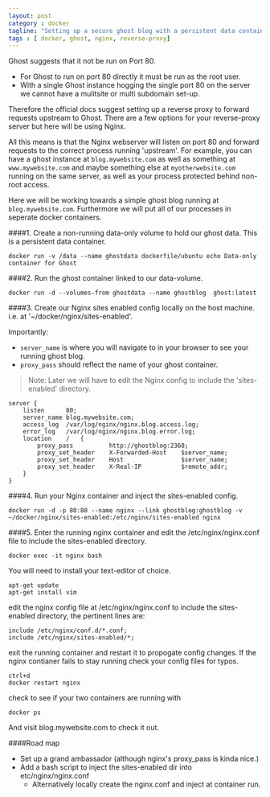 ```yaml
---
layout: post
category : docker
tagline: "Setting up a secure ghost blog with a persistent data container and an Nginx reverse proxy"
tags : [ docker, ghost, nginx, reverse-proxy]
---
```


Ghost suggests that it not be run on Port 80.

* For Ghost to run on port 80 directly it must be run as the root user.
* With a single Ghost instance hogging the single port 80 on the server we cannot have a mulitsite or multi subdomain set-up.

Therefore the official docs suggest setting up a reverse proxy to forward requests upstream to Ghost. There are a few options for your reverse-proxy server but here will be using Nginx.

All this means is that the Nginx webserver will listen on port 80 and forward requests to the correct process running 'upstream'. For example, you can have a ghost instance at `blog.mywebsite.com` as well as something at `www.mywebsite.com` and maybe something else at `myotherwebsite.com` running on the same server, as well as your process protected behind non-root access.

Here we will be working towards a simple ghost blog running at `blog.mywebsite.com`. Furthermore we will put all of our processes in seperate docker containers.

####1.
Create a non-running data-only volume to hold our ghost data. This is a persistent data container.

    docker run -v /data --name ghostdata dockerfile/ubuntu echo Data-only container for Ghost

####2.
Run the ghost container linked to our data-volume.

    docker run -d --volumes-from ghostdata --name ghostblog  ghost:latest

####3.
Create our Nginx sites enabled config locally on the host machine. i.e. at '~/docker/nginx/sites-enabled'. 

Importantly:

* `server_name` is where you will navigate to in your browser to see your running ghost blog.
* `proxy_pass` should reflect the name of your ghost container. 

> Note: Later we will have to edit the Nginx config to include the 'sites-enabled' directory.

    server {
        listen      80;
        server_name blog.mywebsite.com;
        access_log  /var/log/nginx/nginx.blog.access.log;
        error_log   /var/log/nginx/nginx.blog.error.log;
        location    /   {
            proxy_pass          http://ghostblog:2368;
            proxy_set_header    X-Forwarded-Host    $server_name;
            proxy_set_header    Host                $server_name;
            proxy_set_header    X-Real-IP           $remote_addr;
        }
    }

####4.
Run your Nginx container and inject the sites-enabled config.

    docker run -d -p 80:80 --name nginx --link ghostblog:ghostblog -v ~/docker/nginx/sites-enabled:/etc/nginx/sites-enabled nginx

####5.
Enter the running nginx container and edit the /etc/nginx/nginx.conf file to include the sites-enabled directory. 

    docker exec -it nginx bash

You will need to install your text-editor of choice.

    apt-get update
    apt-get install vim

edit the nginx config file at /etc/nginx/nginx.conf to include the sites-enabled directory, the pertinent lines are:

    include /etc/nginx/conf.d/*.conf;
    include /etc/nginx/sites-enabled/*;

exit the running container and restart it to propogate config changes. If the nginx contianer fails to stay running check your config files for typos.

    ctrl+d
    docker restart nginx

check to see if your two containers are running with

    docker ps

And visit blog.mywebsite.com to check it out.

####Road map

* Set up a grand ambassador (although nginx's proxy_pass is kinda nice.)
* Add a bash script to inject the sites-enabled dir into etc/nginx/nginx.conf 
  * Alternatively locally create the nginx.conf and inject at container run.


